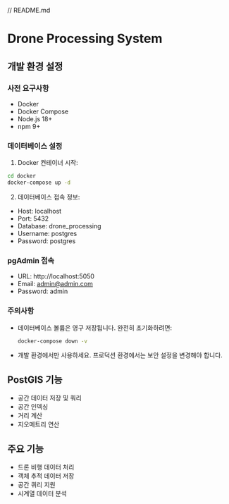 // README.md

# Drone Processing System

## 개발 환경 설정

### 사전 요구사항

- Docker
- Docker Compose
- Node.js 18+
- npm 9+

### 데이터베이스 설정

1. Docker 컨테이너 시작:

```bash
cd docker
docker-compose up -d
```

2. 데이터베이스 접속 정보:

- Host: localhost
- Port: 5432
- Database: drone_processing
- Username: postgres
- Password: postgres

### pgAdmin 접속

- URL: http://localhost:5050
- Email: admin@admin.com
- Password: admin

### 주의사항

- 데이터베이스 볼륨은 영구 저장됩니다. 완전히 초기화하려면:
  ```bash
  docker-compose down -v
  ```
- 개발 환경에서만 사용하세요. 프로덕션 환경에서는 보안 설정을 변경해야 합니다.

## PostGIS 기능

- 공간 데이터 저장 및 쿼리
- 공간 인덱싱
- 거리 계산
- 지오메트리 연산

## 주요 기능

- 드론 비행 데이터 처리
- 객체 추적 데이터 저장
- 공간 쿼리 지원
- 시계열 데이터 분석
